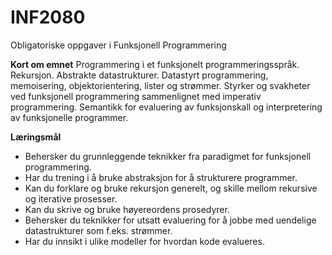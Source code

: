 # INF2080
Obligatoriske oppgaver i Funksjonell Programmering

**Kort om emnet**
Programmering i et funksjonelt programmeringsspråk. Rekursjon. Abstrakte datastrukturer. Datastyrt programmering, memoisering, objektorientering, lister og strømmer. Styrker og svakheter ved funksjonell programmering sammenlignet med imperativ programmering. Semantikk for evaluering av funksjonskall og interpretering av funksjonelle programmer.

**Læringsmål**
- Behersker du grunnleggende teknikker fra paradigmet for funksjonell programmering.
- Har du trening i å bruke abstraksjon for å strukturere programmer.
- Kan du forklare og bruke rekursjon generelt, og skille mellom rekursive og iterative prosesser.
- Kan du skrive og bruke høyereordens prosedyrer.
- Behersker du teknikker for utsatt evaluering for å jobbe med uendelige datastrukturer som f.eks. strømmer.
- Har du innsikt i ulike modeller for hvordan kode evalueres.
